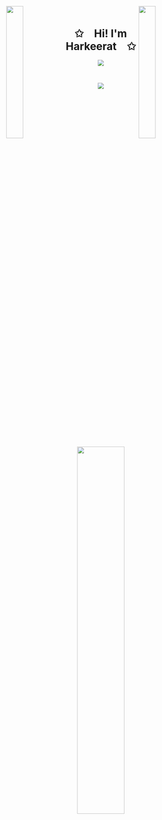 <img align="left" src="![image](https://github.com/eKeiran/eKeiran/assets/34791715/d326936a-a7a5-4caa-a616-b0728b4416c1)
" width="30%" style="display:inline;">
<img align="right" src="![image](https://github.com/eKeiran/eKeiran/assets/34791715/6e2df71d-6ada-4400-84d6-6f455e3dfaba)"
 width="30%" style="display:inline;">
<br>
<p align="center">
    <h1 align="center">✩&emsp;Hi! I'm Harkeerat&emsp;✩</h1>
</p>
<p align="center">
    <img src="https://readme-typing-svg.herokuapp.com/?lines=Welcome+to+my+profile!;I'm+a+full+stack+developer+and+an+amateur+astronomer; &font=Fira%20Code&color=%23D62F79&center=true&width=280&height=50">
</p>
<br>
<p align="center">
    <img id="preview" src="https://komarev.com/ghpvc/?username=eKeiran&color=grey">
</p>
<p align="center">
    <a href="https://github.com/eKeiran"><img width="50%" src="https://github-readme-stats.vercel.app/api/top-langs/?username=eKeiran&theme=dark&hide=html&layout=compact&langs_count=5&bg_color=101010&hide_title=true"></a>
</p>
